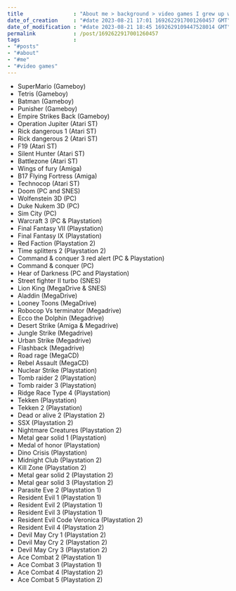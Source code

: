 ```yaml
---
title                : "About me > background > video games I grew up with"
date_of_creation     : "#date 2023-08-21 17:01 1692622917001260457 GMT"
date_of_modification : "#date 2023-08-21 18:45 1692629109447528014 GMT"
permalink            : /post/1692622917001260457
tags                 : 
- "#posts"
- "#about"
- "#me"
- "#video games"
---
```


- SuperMario (Gameboy)
- Tetris (Gameboy)
- Batman (Gameboy)
- Punisher (Gameboy)
- Empire Strikes Back (Gameboy)
- Operation Jupiter (Atari ST)
- Rick dangerous 1 (Atari ST)
- Rick dangerous 2 (Atari ST)
- F19 (Atari ST)
- Silent Hunter (Atari ST)
- Battlezone (Atari ST)
- Wings of fury (Amiga)
- B17 Flying Fortress (Amiga)
- Technocop (Atari ST)
- Doom (PC and SNES)
- Wolfenstein 3D (PC)
- Duke Nukem 3D (PC)
- Sim City (PC)
- Warcraft 3 (PC & Playstation)
- Final Fantasy VII (Playstation)
- Final Fantasy IX (Playstation)
- Red Faction (Playstation 2)
- Time splitters 2 (Playstation 2)
- Command & conquer 3 red alert (PC & Playstation)
- Command & conquer (PC)
- Hear of Darkness (PC and Playstation)
- Street fighter II turbo (SNES)
- Lion King (MegaDrive & SNES)
- Aladdin (MegaDrive)
- Looney Toons (MegaDrive)
- Robocop Vs terminator (Megadrive)
- Ecco the Dolphin (Megadrive)
- Desert Strike (Amiga & Megadrive)
- Jungle Strike (Megadrive)
- Urban Strike (Megadrive)
- Flashback (Megadrive)
- Road rage (MegaCD)
- Rebel Assault (MegaCD) 
- Nuclear Strike (Playstation)
- Tomb raider 2 (Playstation)
- Tomb raider 3 (Playstation)
- Ridge Race Type 4 (Playstation)
- Tekken (Playstation)
- Tekken 2 (Playstation)
- Dead or alive 2 (Playstation 2)
- SSX (Playstation 2)
- Nightmare Creatures (Playstation 2)
- Metal gear solid 1 (Playstation)
- Medal of honor (Playstation)
- Dino Crisis (Playstation)
- Midnight Club (Playstation 2)
- Kill Zone (Playstation 2)
- Metal gear solid 2 (Playstation 2)
- Metal gear solid 3 (Playstation 2)
- Parasite Eve 2 (Playstation 1)
- Resident Evil 1 (Playstation 1)
- Resident Evil 2 (Playstation 1)
- Resident Evil 3 (Playstation 1)
- Resident Evil Code Veronica (Playstation 2)
- Resident Evil 4 (Playstation 2)
- Devil May Cry 1 (Playstation 2)
- Devil May Cry 2 (Playstation 2)
- Devil May Cry 3 (Playstation 2)
- Ace Combat 2 (Playstation 1)
- Ace Combat 3 (Playstation 1)
- Ace Combat 4 (Playstation 2)
- Ace Combat 5 (Playstation 2)
